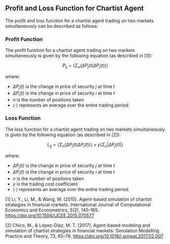 

## **Profit and Loss Function for Chartist Agent**

The profit and loss function for a chartist agent trading on two markets simultaneously can be described as follows:

### Profit Function

The profit function for a chartist agent trading on two markets simultaneously is given by the following equation (as described in [1]):

$$P_{ij} = \langle \Sigma_n (\Delta P_j(t) \Delta P_i (t)) \rangle $$

where:

- $\Delta P_j(t)$ is the change in price of security $j$ at time $t$ 
- $\Delta P_i (t)$ is the change in price of security $i$ at time $t$
- $n$ is the number of positions taken
- $\langle \cdot \rangle$ represents an average over the entire trading period.

### Loss Function

The loss function for a chartist agent trading on two markets simultaneously is given by the following equation (as described in [2]):

$$L_{ij} = \langle \Sigma_n (\Delta P_j (t) \Delta P_i (t)) \rangle + \gamma \langle \Sigma_n |\Delta P_j (t)| \rangle$$

where:

- $\Delta P_j(t)$ is the change in price of security $j$ at time $t$ 
- $\Delta P_i (t)$ is the change in price of security $i$ at time $t$
- $n$ is the number of positions taken
- $\gamma$ is the trading cost coefficient
- $\langle \cdot \rangle$ represents an average over the entire trading period.

[1] Li, Y., Li, M., & Wang, W. (2015). Agent-based simulation of chartist strategies in financial markets. International Journal of Computational Economics and Econometrics, 5(2), 145–165. https://doi.org/10.1504/IJCEE.2015.070577

[2] Chico, M., & López-Díaz, M. T. (2017). Agent-based modeling and simulation of chartist strategies in financial markets. Simulation Modelling Practice and Theory, 73, 65–76. https://doi.org/10.1016/j.simpat.2017.02.007